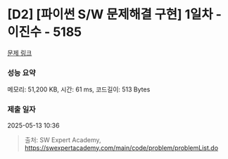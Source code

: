 # [D2] [파이썬 S/W 문제해결 구현] 1일차 - 이진수 - 5185 

[문제 링크](https://swexpertacademy.com/main/code/problem/problemDetail.do?contestProbId=AWTtiyIqd_wDFAVT) 

### 성능 요약

메모리: 51,200 KB, 시간: 61 ms, 코드길이: 513 Bytes

### 제출 일자

2025-05-13 10:36



> 출처: SW Expert Academy, https://swexpertacademy.com/main/code/problem/problemList.do